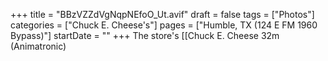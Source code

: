+++
title = "BBzVZZdVgNqpNEfoO_Ut.avif"
draft = false
tags = ["Photos"]
categories = ["Chuck E. Cheese's"]
pages = ["Humble, TX (124 E FM 1960 Bypass)"]
startDate = ""
+++
The store's [[Chuck E. Cheese 32m (Animatronic)
